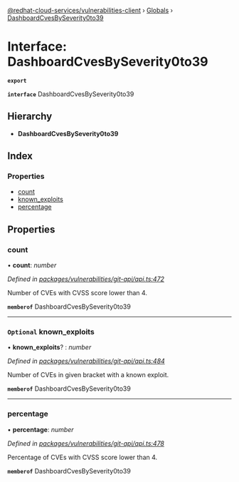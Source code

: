 [@redhat-cloud-services/vulnerabilities-client](../README.md) › [Globals](../globals.md) › [DashboardCvesBySeverity0to39](dashboardcvesbyseverity0to39.md)

# Interface: DashboardCvesBySeverity0to39

**`export`** 

**`interface`** DashboardCvesBySeverity0to39

## Hierarchy

* **DashboardCvesBySeverity0to39**

## Index

### Properties

* [count](dashboardcvesbyseverity0to39.md#count)
* [known_exploits](dashboardcvesbyseverity0to39.md#optional-known_exploits)
* [percentage](dashboardcvesbyseverity0to39.md#percentage)

## Properties

###  count

• **count**: *number*

*Defined in [packages/vulnerabilities/git-api/api.ts:472](https://github.com/fhlavac/javascript-clients/blob/master/packages/vulnerabilities/git-api/api.ts#L472)*

Number of CVEs with CVSS score lower than 4.

**`memberof`** DashboardCvesBySeverity0to39

___

### `Optional` known_exploits

• **known_exploits**? : *number*

*Defined in [packages/vulnerabilities/git-api/api.ts:484](https://github.com/fhlavac/javascript-clients/blob/master/packages/vulnerabilities/git-api/api.ts#L484)*

Number of CVEs in given bracket with a known exploit.

**`memberof`** DashboardCvesBySeverity0to39

___

###  percentage

• **percentage**: *number*

*Defined in [packages/vulnerabilities/git-api/api.ts:478](https://github.com/fhlavac/javascript-clients/blob/master/packages/vulnerabilities/git-api/api.ts#L478)*

Percentage of CVEs with CVSS score lower than 4.

**`memberof`** DashboardCvesBySeverity0to39
